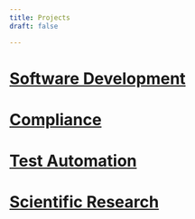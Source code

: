 ```yaml
---
title: Projects
draft: false

---
```

# [**Software Development**](/projects/SoftwareDevelopment)



# [**Compliance**](/projects/Compliance)



# [**Test Automation**](/projects/Test%20Automation)



# [**Scientific Research**](/projects/ScientificResearch)

